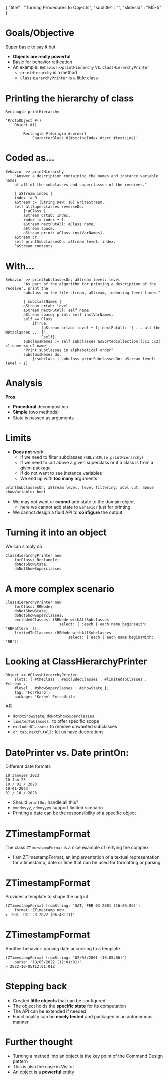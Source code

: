 { 
"title" : "Turning Procedures to Objects",
"subtitle" : "",
"slidesid" : "M5-5" 
} 
 
# Goals/Objective 
Super basic to say it but  
- **Objects are really powerful** 
- Basic for behavior reification 
- An example: `Behavior>>printHierarchy` vs. `ClassHierarchyPrinter` 
  - `printHierarchy` is a method 
  - `ClassHierarchyPrinter` is a little class 
 
# Printing the hierarchy of class 
 
``` 
Rectangle printHierarchy 
``` 
 
``` 
'ProtoObject #()
	Object #()

		Rectangle #(#origin #corner)
			CharacterBlock #(#stringIndex #text #textLine)' 
``` 
 
# Coded as... 
 
``` 
Behavior >> printHierarchy
	"Answer a description containing the names and instance variable names 
	of all of the subclasses and superclasses of the receiver."

	| aStream index |
	index := 0.
	aStream := (String new: 16) writeStream.
	self allSuperclasses reverseDo: 
		[:aClass | 
		aStream crtab: index.
		index := index + 1.
		aStream nextPutAll: aClass name.
		aStream space.
		aStream print: aClass instVarNames].
	aStream cr.
	self printSubclassesOn: aStream level: index.
	^aStream contents 
``` 
 
# With... 
 
``` 
Behavior >> printSubclassesOn: aStream level: level 
		"As part of the algorithm for printing a description of the receiver, print the
		subclass on the file stream, aStream, indenting level times."

		| subclassNames |
		aStream crtab: level.
		aStream nextPutAll: self name.
		aStream space; print: self instVarNames.
		self == Class
			ifTrue: 
				[aStream crtab: level + 1; nextPutAll: '[ ... all the Metaclasses ... ]'.
				^self].
		subclassNames := self subclasses asSortedCollection:[:c1 :c2| c1 name <= c2 name].
		"Print subclasses in alphabetical order"
		subclassNames do:
			[:subclass | subclass printSubclassesOn: aStream level: level + 1] 
``` 
 
# Analysis 
**Pros** 
- **Procedural** decomposition 
- **Simple** \(two methods\) 
- State is passed as arguments 
 
# Limits  
- **Does not** work: 
  - If we need to filter subclasses \(`RBLintRule printHierarchy`\) 
  - If we need to cut above a given superclass or if a class is from a given package 
  - If do not want to see instance variables 
  - We end up with **too many** arguments 
 
``` 
printSubclassesOn: aStream level: level filtering: aCol cut: above showVariable: bool 
``` 
- We may not want or **cannot** add state to the domain object  
  - here we cannot add state to `Behavior` just for printing  
- We cannot design a fluid API to **configure** the output 
 
# Turning it into an object 
We can simply do 
``` 
ClassHierarchyPrinter new  
	forClass: Rectangle; 
	doNotShowState;
	doNotShowSuperclasses 
``` 
 
# A more complex scenario 
 
``` 
ClassHierarchyPrinter new 
	forClass: RBNode; 
	doNotShowState;
	doNotShowSuperclasses;
	excludedClasses: (RBNode withAllSubclasses 
						select: [ :each | each name beginsWith: 'RBPattern' ]);
	limitedToClasses: (RBNode withAllSubclasses 
							select: [:each | each name beginsWith: 'RB']). 
``` 
 
# Looking at ClassHierarchyPrinter 
 
``` 
Object << #ClassHierarchyPrinter
	slots: { #theClass . #excludedClasses . #limitedToClasses . #stream . 
	#level . #showSuperclasses . #showState };
	tag: 'ForPharo';
	package: 'Kernel-ExtraUtils' 
``` 
API 
- `doNotShowState`, `doNotShowSuperclasses` 
- `limitedToClasses:` to offer specific scope 
- `excludedClasses:` to remove unwanted subclasses 
- `cr`, `tab`, `nextPutAll:` let us have decorations 
 
# DatePrinter vs. Date printOn: 
Different date formats 
``` 
10 Janvier 2023
10 Jan 23
10 / 01 / 2023
10-01-2023
01 / 10 / 2023 
``` 
- Should `printOn:` handle all this? 
- `mmddyyyy`, `ddmmyyyy` support limited scenario 
- Printing a date can be the responsibility of a specific object 
 
# ZTimestampFormat 
The class `ZTimestampFormat` is a nice example of reifying the complex 
- I am ZTimestampFormat, an implementation of a textual representation for a timestamp, date or time that can be used for formatting or parsing. 
 
# ZTimestampFormat 
Provides a template to shape the output 
``` 
(ZTimestampFormat fromString: 'SAT, FEB 03 2001 (16:05:06)')
	format: ZTimestamp now.
> 'FRI, OCT 28 2022 (06:43:11)' 
``` 
 
# ZTimestampFormat 
Another behavior: parsing date according to a template 
``` 
(ZTimestampFormat fromString: '02/03/2001 (16:05:06)')
	parse: '10/05/2022 (12:01:01)'.
> 2022-10-05T12:01:01Z 
``` 
 
# Stepping back 
- Created **little objects** that can be configured! 
- The object holds the **specific state** for its computation 
- The API can be extended if needed 
- Functionality can be **nicely tested** and packaged in an autonomous manner 
 
# Further thought 
- Turning a method into an object is the key point of the Command Design pattern 
- This is also the case in Visitor 
- An object is a **powerful** entity 
